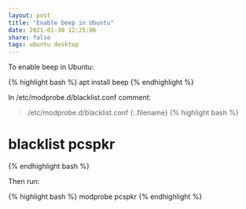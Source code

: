 ```yaml
---
layout: post
title: "Enable beep in Ubuntu"
date: 2021-01-30 12:25:06
share: false
tags: ubuntu desktop
---
```


To enable beep in Ubuntu:

{% highlight bash %}
apt install beep
{% endhighlight %}

In /etc/modprobe.d/blacklist.conf comment:
>/etc/modprobe.d/blacklist.conf
{:.filename}
{% highlight bash %}
# blacklist pcspkr
{% endhighlight bash %}

Then run:

{% highlight bash %}
modprobe pcspkr
{% endhighlight %}
